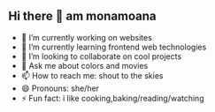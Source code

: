 ## Hi there 👋 am monamoana



- 🔭 I’m currently working on websites
- 🌱 I’m currently learning frontend web technologies
- 👯 I’m looking to collaborate on cool projects
- 💬 Ask me about colors and movies
- 📫 How to reach me: shout to the skies
- 😄 Pronouns: she/her
- ⚡ Fun fact: i like cooking,baking/reading/watching

